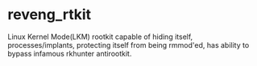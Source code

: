 # reveng_rtkit
Linux Kernel Mode(LKM) rootkit capable of hiding itself, processes/implants, protecting itself from being rmmod'ed, has ability to bypass infamous rkhunter  antirootkit.
